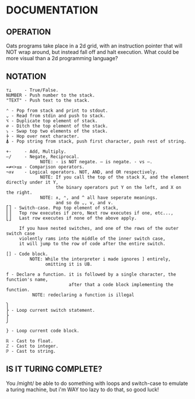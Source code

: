 # DOCUMENTATION

## OPERATION

Oats programs take place in a 2d grid, with an instruction pointer that will NOT wrap around, but instead fall off and halt execution.
What could be more visual than a 2d programming language?

## NOTATION

```
⊤⊥     - True/False.
NUMBER - Push number to the stack.
"TEXT" - Push text to the stack.

⌃ - Pop from stack and print to stdout.
⌄ - Read from stdin and push to stack.
⌥ - Duplicate top element of stack.
⌀ - Ditch the top element of the stack.
⤵ - Swap top two elements of the stack.
⍆ - Hop over next character.
⍋ - Pop string from stack, push first character, push rest of string.

+·     - Add, Multiply.
–/     - Negate, Reciprocal.
             NOTE: - is NOT negate. – is negate. - vs –.
=≠<>≤≥ - Comparison operators.
¬∧∨    - Logical operators. NOT, AND, and OR respectively.
             NOTE: If you call the top of the stack X, and the element directly under it Y,
                   the binary operators put Y on the left, and X on the right.
             NOTE: ∧, ⌃, and ^ all have seperate meanings.
                   and so do ⌄, v, and ∨.
⎡⎤ - Switch-case. Pop top element of stack,
⎢⎥   Top row executes if zero, Next row executes if one, etc...,
⎣⎦   Last row executes if none of the above apply.

     If you have nested switches, and one of the rows of the outer switch case
     violently rams into the middle of the inner switch case,
     it will jump to the row of code after the entire switch.

[] - Code block.
         NOTE: While the interpreter i made ignores ] entirely,
               omitting it is UB.

f - Declare a function. it is followed by a single character, the function's name, 
                        after that a code block implementing the function.
          NOTE: redeclaring a function is illegal 

⎫
⎬ - Loop current switch statement.
⎬
⎭

} - Loop current code block.

ℝ - Cast to float.
ℤ - Cast to integer.
ℙ - Cast to string.
```

## IS IT TURING COMPLETE?
You /might/ be able to do something with loops and switch-case to emulate a turing machine, but i'm WAY too lazy to do that, so good luck!
